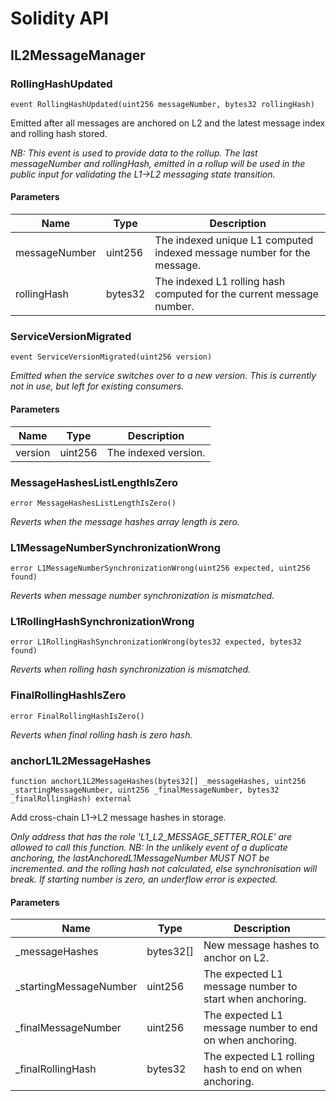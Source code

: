 # Solidity API

## IL2MessageManager

### RollingHashUpdated

```solidity
event RollingHashUpdated(uint256 messageNumber, bytes32 rollingHash)
```

Emitted after all messages are anchored on L2 and the latest message index and rolling hash stored.

_NB: This event is used to provide data to the rollup. The last messageNumber and rollingHash,
emitted in a rollup will be used in the public input for validating the L1->L2 messaging state transition._

#### Parameters

| Name | Type | Description |
| ---- | ---- | ----------- |
| messageNumber | uint256 | The indexed unique L1 computed indexed message number for the message. |
| rollingHash | bytes32 | The indexed L1 rolling hash computed for the current message number. |

### ServiceVersionMigrated

```solidity
event ServiceVersionMigrated(uint256 version)
```

_Emitted when the service switches over to a new version.
This is currently not in use, but left for existing consumers._

#### Parameters

| Name | Type | Description |
| ---- | ---- | ----------- |
| version | uint256 | The indexed version. |

### MessageHashesListLengthIsZero

```solidity
error MessageHashesListLengthIsZero()
```

_Reverts when the message hashes array length is zero._

### L1MessageNumberSynchronizationWrong

```solidity
error L1MessageNumberSynchronizationWrong(uint256 expected, uint256 found)
```

_Reverts when message number synchronization is mismatched._

### L1RollingHashSynchronizationWrong

```solidity
error L1RollingHashSynchronizationWrong(bytes32 expected, bytes32 found)
```

_Reverts when rolling hash synchronization is mismatched._

### FinalRollingHashIsZero

```solidity
error FinalRollingHashIsZero()
```

_Reverts when final rolling hash is zero hash._

### anchorL1L2MessageHashes

```solidity
function anchorL1L2MessageHashes(bytes32[] _messageHashes, uint256 _startingMessageNumber, uint256 _finalMessageNumber, bytes32 _finalRollingHash) external
```

Add cross-chain L1->L2 message hashes in storage.

_Only address that has the role 'L1_L2_MESSAGE_SETTER_ROLE' are allowed to call this function.
NB: In the unlikely event of a duplicate anchoring, the lastAnchoredL1MessageNumber MUST NOT be incremented.
and the rolling hash not calculated, else synchronisation will break.
If starting number is zero, an underflow error is expected._

#### Parameters

| Name | Type | Description |
| ---- | ---- | ----------- |
| _messageHashes | bytes32[] | New message hashes to anchor on L2. |
| _startingMessageNumber | uint256 | The expected L1 message number to start when anchoring. |
| _finalMessageNumber | uint256 | The expected L1 message number to end on when anchoring. |
| _finalRollingHash | bytes32 | The expected L1 rolling hash to end on when anchoring. |

